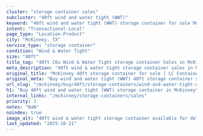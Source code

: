 ```yaml
---
cluster: "storage container sales"
subcluster: "40ft wind and water tight (WWT)"
keyword: "40ft wind and water tight (WWT) storage container for sale McKinney, TX"
intent: "Transactional-Local"
page_type: "Location-Product"
city: "McKinney, TX"
service_type: "storage container"
condition: "Wind & Water Tight"
size: "40ft"
title_tag: "40ft C6u Wind & Water Tight storage container Sales in McKinney | LC Container"
meta_description: "40ft wind & water tight storage container sales in McKinney. Fast delivery, competitive pricing. Serving storage containers area. Quote ID: GTK. Call (214) 524-4168 for your free quote today."
original_title: "McKinney 40ft storage container for sale | LC Container"
original_meta: "Buy wind and water tight (WWT) 40ft storage container sale with local delivery in McKinney, TX. LC Container — local Since 2003. Request a fast quote today."
url_slug: "/mckinney/buy/40ft/storage-containers/wind-and-water-tight-wwt"
h1: "Buy 40ft wind and water tight (WWT) storage container in McKinney"
internal_links: "/mckinney/storage-containers/sales"
priority: 3
notes: "NaN"
noindex: true
image_alt: "40ft wind & water tight storage container available for delivery in McKinney"
last_updated: "2025-10-21"
---
```


<!-- TODO: Add unique city/inventory copy, images, and internal links here. -->

